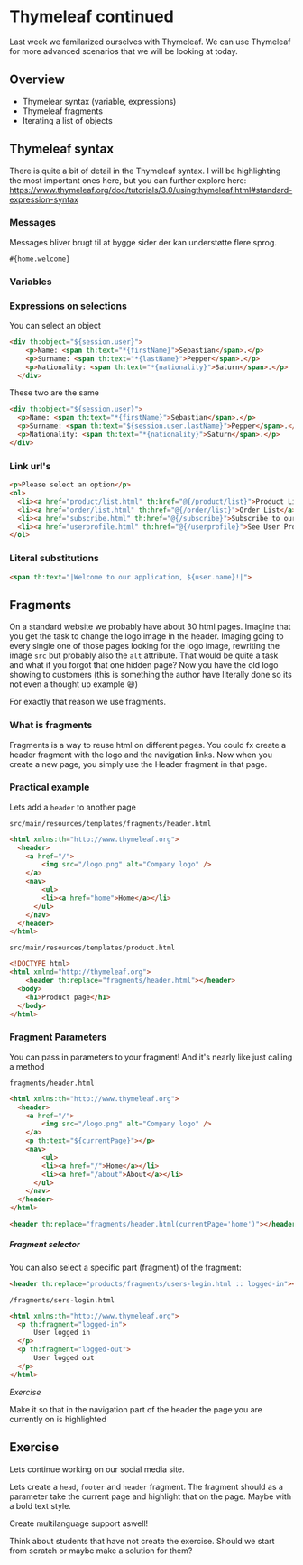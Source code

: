# Thymeleaf continued

Last week we familarized ourselves with Thymeleaf. We can use Thymeleaf for more advanced scenarios that we will be looking at today.



## Overview

- Thymelear syntax (variable, expressions)
- Thymeleaf fragments
- Iterating a list of objects





## Thymeleaf syntax

There is quite a bit of detail in the Thymeleaf syntax. I will be highlighting the most important ones here, but you can further explore here: https://www.thymeleaf.org/doc/tutorials/3.0/usingthymeleaf.html#standard-expression-syntax



### Messages

Messages bliver brugt til at bygge sider der kan understøtte flere sprog. 



`#{home.welcome}`



### Variables



###  Expressions on selections 

You can select an object

```html
<div th:object="${session.user}">
    <p>Name: <span th:text="*{firstName}">Sebastian</span>.</p>
    <p>Surname: <span th:text="*{lastName}">Pepper</span>.</p>
    <p>Nationality: <span th:text="*{nationality}">Saturn</span>.</p>
  </div>
```



These two are the same

```html
<div th:object="${session.user}">
  <p>Name: <span th:text="*{firstName}">Sebastian</span>.</p>
  <p>Surname: <span th:text="${session.user.lastName}">Pepper</span>.</p>
  <p>Nationality: <span th:text="*{nationality}">Saturn</span>.</p>
</div>
```



### Link url's

```html
<p>Please select an option</p>
<ol>
  <li><a href="product/list.html" th:href="@{/product/list}">Product List</a></li>
  <li><a href="order/list.html" th:href="@{/order/list}">Order List</a></li>
  <li><a href="subscribe.html" th:href="@{/subscribe}">Subscribe to our Newsletter</a></li>
  <li><a href="userprofile.html" th:href="@{/userprofile}">See User Profile</a></li>
</ol>
```



### Literal substitutions

```html
<span th:text="|Welcome to our application, ${user.name}!|">
```



## Fragments

On a standard website we probably have about 30 html pages. Imagine that you get the task to change the logo image in the header. Imaging going to every single one of those pages looking for the logo image, rewriting the image `src` but probably also the `alt` attribute. That would be quite a task and what if you forgot that one hidden page? Now you have the old logo showing to customers (this is something the author have literally done so its not even a thought up example 😆)

For exactly that reason we use fragments.



### What is fragments

Fragments is a way to reuse html on different pages. You could fx create a header fragment with the logo and the navigation links. Now when you create a new page, you simply use the Header fragment in that page. 



### Practical example

Lets add a `header` to another page

`src/main/resources/templates/fragments/header.html`

```html
<html xmlns:th="http://www.thymeleaf.org">
  <header>
  	<a href="/">
    	<img src="/logo.png" alt="Company logo" />
    </a>
    <nav>
    	<ul>
        <li><a href="home">Home</a></li>
      </ul>
    </nav>
  </header>
</html>
```



`src/main/resources/templates/product.html`

```html
<!DOCTYPE html>
<html xmlnd="http://thymeleaf.org">
	<header th:replace="fragments/header.html"></header>
  <body>
    <h1>Product page</h1>
  </body>
</html>
```



### Fragment Parameters

You can pass in parameters to your fragment! And it's nearly like just calling a method

`fragments/header.html`

```html
<html xmlns:th="http://www.thymeleaf.org">
  <header>
  	<a href="/">
    	<img src="/logo.png" alt="Company logo" />
    </a>
    <p th:text="${currentPage}"></p>
    <nav>
    	<ul>
        <li><a href="/">Home</a></li>
        <li><a href="/about">About</a></li>
      </ul>
    </nav>
  </header>
</html>
```



```html
<header th:replace="fragments/header.html(currentPage='home')"></header>
```





##### Fragment selector 

You can also select a specific part (fragment) of the fragment:

```html
<header th:replace="products/fragments/users-login.html :: logged-in"></header>
```

`/fragments/sers-login.html`

```html
<html xmlns:th="http://www.thymeleaf.org">
  <p th:fragment="logged-in">
      User logged in
  </p>
  <p th:fragment="logged-out">
      User logged out
  </p>
</html>
```



*Exercise*

Make it so that in the navigation part of the header the page you are currently on is highlighted



## Exercise

Lets continue working on our social media site. 

Lets create a `head`, `footer` and  `header` fragment. The fragment should as a parameter take the current page and highlight that on the page. Maybe with a bold text style. 

Create multilanguage support aswell!

Think about students that have not create the exercise. Should we start from scratch or maybe make a solution for them?

